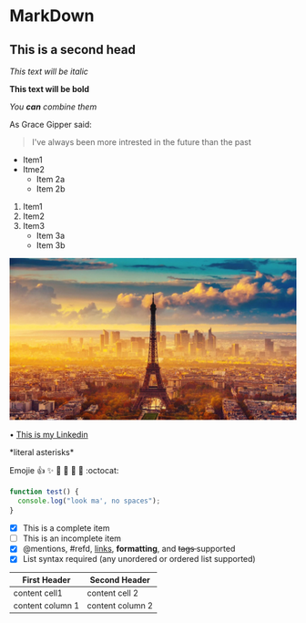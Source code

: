 # MarkDown

## This is a second head 

*This text will be italic*

**This text will be bold** 

*You **can** combine them*

As Grace Gipper said: 
> I've always been more intrested
> in the future than the past 

* Item1
* Itme2
	* Item 2a
	* Item 2b

1. Item1
2. Item2
3. Item3
	* Item 3a
	* Item 3b

![This is a Wallpaper](/Walpaper.jpg)

• [This is my Linkedin](https://www.linkedin.com/in/utcrystalw/)

\*literal asterisks\*

Emojie
:+1: :sparkles: :camel: :tada: :rocket: :metal: :octocat:
```javascript 
function test() {
  console.log("look ma', no spaces");
}
```

- [x] This is a complete item 
- [ ] This is an incomplete item
- [x] @mentions, #refd, [links](), **formatting**, and <del> tags </del> supported
- [x] List syntax required (any unordered or ordered list supported)

First Header | Second Header
------------ | -------------
content cell1 | content cell 2
content column 1 | content column 2
